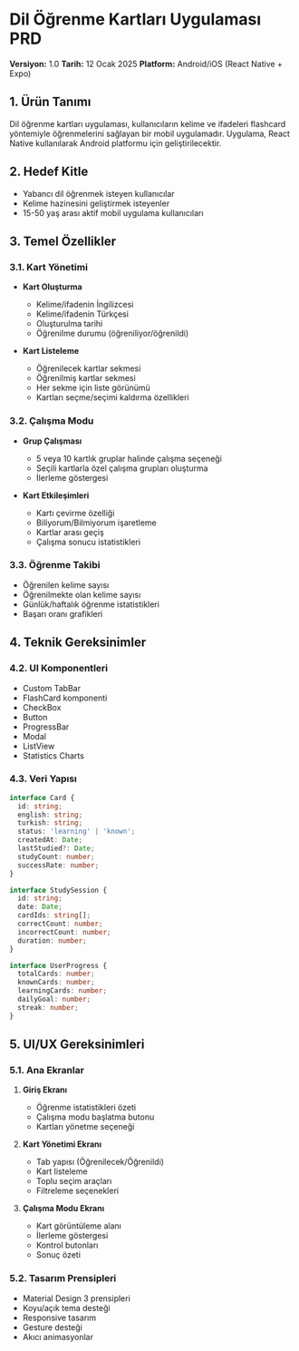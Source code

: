 # Dil Öğrenme Kartları Uygulaması PRD
**Versiyon:** 1.0
**Tarih:** 12 Ocak 2025
**Platform:** Android/iOS (React Native + Expo)

## 1. Ürün Tanımı
Dil öğrenme kartları uygulaması, kullanıcıların kelime ve ifadeleri flashcard yöntemiyle öğrenmelerini sağlayan bir mobil uygulamadır. Uygulama, React Native kullanılarak Android platformu için geliştirilecektir.

## 2. Hedef Kitle
- Yabancı dil öğrenmek isteyen kullanıcılar
- Kelime hazinesini geliştirmek isteyenler
- 15-50 yaş arası aktif mobil uygulama kullanıcıları

## 3. Temel Özellikler

### 3.1. Kart Yönetimi
- **Kart Oluşturma**
  - Kelime/ifadenin İngilizcesi
  - Kelime/ifadenin Türkçesi
  - Oluşturulma tarihi
  - Öğrenilme durumu (öğreniliyor/öğrenildi)

- **Kart Listeleme**
  - Öğrenilecek kartlar sekmesi
  - Öğrenilmiş kartlar sekmesi
  - Her sekme için liste görünümü
  - Kartları seçme/seçimi kaldırma özellikleri

### 3.2. Çalışma Modu
- **Grup Çalışması**
  - 5 veya 10 kartlık gruplar halinde çalışma seçeneği
  - Seçili kartlarla özel çalışma grupları oluşturma
  - İlerleme göstergesi

- **Kart Etkileşimleri**
  - Kartı çevirme özelliği
  - Biliyorum/Bilmiyorum işaretleme
  - Kartlar arası geçiş
  - Çalışma sonucu istatistikleri

### 3.3. Öğrenme Takibi
- Öğrenilen kelime sayısı
- Öğrenilmekte olan kelime sayısı
- Günlük/haftalık öğrenme istatistikleri
- Başarı oranı grafikleri

## 4. Teknik Gereksinimler

### 4.2. UI Komponentleri
- Custom TabBar
- FlashCard komponenti
- CheckBox
- Button
- ProgressBar
- Modal
- ListView
- Statistics Charts

### 4.3. Veri Yapısı

```typescript
interface Card {
  id: string;
  english: string;
  turkish: string;
  status: 'learning' | 'known';
  createdAt: Date;
  lastStudied?: Date;
  studyCount: number;
  successRate: number;
}

interface StudySession {
  id: string;
  date: Date;
  cardIds: string[];
  correctCount: number;
  incorrectCount: number;
  duration: number;
}

interface UserProgress {
  totalCards: number;
  knownCards: number;
  learningCards: number;
  dailyGoal: number;
  streak: number;
}
```

## 5. UI/UX Gereksinimleri

### 5.1. Ana Ekranlar
1. **Giriş Ekranı**
   - Öğrenme istatistikleri özeti
   - Çalışma modu başlatma butonu
   - Kartları yönetme seçeneği

2. **Kart Yönetimi Ekranı**
   - Tab yapısı (Öğrenilecek/Öğrenildi)
   - Kart listeleme
   - Toplu seçim araçları
   - Filtreleme seçenekleri

3. **Çalışma Modu Ekranı**
   - Kart görüntüleme alanı
   - İlerleme göstergesi
   - Kontrol butonları
   - Sonuç özeti

### 5.2. Tasarım Prensipleri
- Material Design 3 prensipleri
- Koyu/açık tema desteği
- Responsive tasarım
- Gesture desteği
- Akıcı animasyonlar


